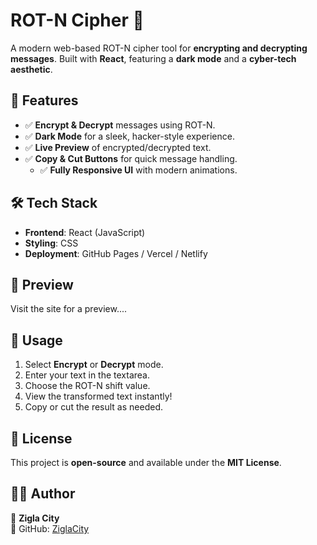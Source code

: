# **ROT-N Cipher 🔐**

A modern web-based ROT-N cipher tool for **encrypting and decrypting messages**. Built with **React**, featuring a **dark mode** and a **cyber-tech aesthetic**.


## 🚀 Features

- ✅ **Encrypt & Decrypt** messages using ROT-N.
- ✅ **Dark Mode** for a sleek, hacker-style experience.
- ✅ **Live Preview** of encrypted/decrypted text.
- ✅ **Copy & Cut Buttons** for quick message handling.
  - ✅ **Fully Responsive UI** with modern animations.

## 🛠️ Tech Stack

- **Frontend**: React (JavaScript)
- **Styling**: CSS
- **Deployment**: GitHub Pages / Vercel / Netlify

## 📸 Preview
Visit the site for a preview....

## 🚀 Usage

1. Select **Encrypt** or **Decrypt** mode.
2. Enter your text in the textarea.
3. Choose the ROT-N shift value.
4. View the transformed text instantly!
5. Copy or cut the result as needed.

## 📜 License

This project is **open-source** and available under the **MIT License**.

## 👨‍💻 Author

👤 **Zigla City**  
📌 GitHub: [ZiglaCity](https://github.com/ZiglaCity)
